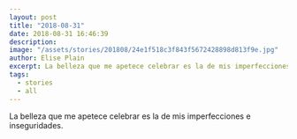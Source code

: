 ```yaml
---
layout: post
title: "2018-08-31"
date: 2018-08-31 16:46:39
description: 
image: "/assets/stories/201808/24e1f518c3f843f5672428898d813f9e.jpg"
author: Elise Plain
excerpt: La belleza que me apetece celebrar es la de mis imperfecciones e inseguridades.
tags: 
  - stories
  - all
---
```


La belleza que me apetece celebrar es la de mis imperfecciones e inseguridades.
<p></p>
